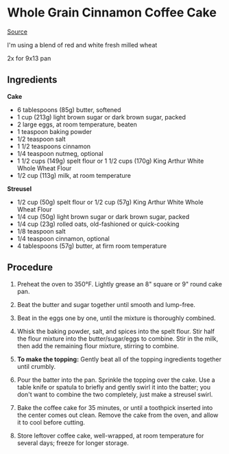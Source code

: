 # Whole Grain Cinnamon Coffee Cake

[Source](https://www.kingarthurbaking.com/recipes/whole-grain-cinnamon-coffee-cake-recipe)

I'm using a blend of red and white fresh milled wheat

2x for 9x13 pan

## Ingredients

**Cake**
- 6 tablespoons (85g) butter, softened
- 1 cup (213g) light brown sugar or dark brown sugar, packed
- 2 large eggs, at room temperature, beaten
- 1 teaspoon baking powder
- 1/2 teaspoon salt
- 1 1/2 teaspoons cinnamon
- 1/4 teaspoon nutmeg, optional
- 1 1/2 cups (149g) spelt flour or 1 1/2 cups (170g) King Arthur White Whole Wheat Flour
- 1/2 cup (113g) milk, at room temperature

**Streusel** 
- 1/2 cup (50g) spelt flour or 1/2 cup (57g) King Arthur White Whole Wheat Flour
- 1/4 cup (50g) light brown sugar or dark brown sugar, packed
- 1/4 cup (23g) rolled oats, old-fashioned or quick-cooking
- 1/8 teaspoon salt
- 1/4 teaspoon cinnamon, optional
- 4 tablespoons (57g) butter, at firm room temperature

## Procedure

1. Preheat the oven to 350°F. Lightly grease an 8" square or 9" round cake pan.
   
2. Beat the butter and sugar together until smooth and lump-free.
   
3. Beat in the eggs one by one, until the mixture is thoroughly combined.
   
4. Whisk the baking powder, salt, and spices into the spelt flour. Stir half the flour mixture into the butter/sugar/eggs to combine. Stir in the milk, then add the remaining flour mixture, stirring to combine.
   
5. **To make the topping:** Gently beat all of the topping ingredients together until crumbly.
   
6. Pour the batter into the pan. Sprinkle the topping over the cake. Use a table knife or spatula to briefly and gently swirl it into the batter; you don't want to combine the two completely, just make a streusel swirl.
   
7. Bake the coffee cake for 35 minutes, or until a toothpick inserted into the center comes out clean. Remove the cake from the oven, and allow it to cool before cutting.

8. Store leftover coffee cake, well-wrapped, at room temperature for several days; freeze for longer storage.